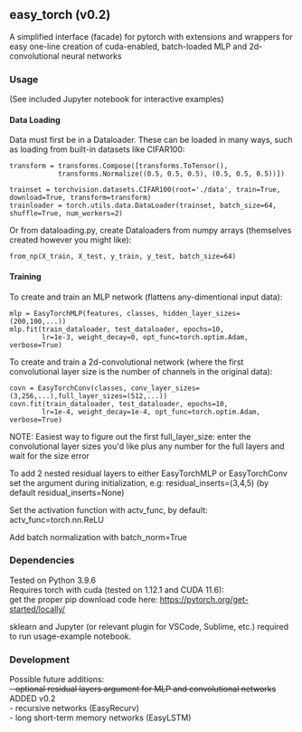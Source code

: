 ## easy_torch (v0.2)

A simplified interface (facade) for pytorch with extensions and wrappers
for easy one-line creation of cuda-enabled, batch-loaded
MLP and 2d-convolutional neural networks


### Usage

(See included Jupyter notebook for interactive examples)

#### Data Loading

Data must first be in a Dataloader.
These can be loaded in many ways, such as loading from built-in datasets like CIFAR100:
```
transform = transforms.Compose([transforms.ToTensor(),
            transforms.Normalize((0.5, 0.5, 0.5), (0.5, 0.5, 0.5))])

trainset = torchvision.datasets.CIFAR100(root='./data', train=True, download=True, transform=transform)
trainloader = torch.utils.data.DataLoader(trainset, batch_size=64, shuffle=True, num_workers=2)
```
Or from dataloading.py, create Dataloaders from numpy arrays
(themselves created however you might like):
```
from_np(X_train, X_test, y_train, y_test, batch_size=64)
```

#### Training

To create and train an MLP network (flattens any-dimentional input data):
```
mlp = EasyTorchMLP(features, classes, hidden_layer_sizes=(200,100,...))
mlp.fit(train_dataloader, test_dataloader, epochs=10,
        lr=1e-3, weight_decay=0, opt_func=torch.optim.Adam, verbose=True)
```

To create and train a 2d-convolutional network
(where the first convolutional layer size is 
the number of channels in the original data):
```
covn = EasyTorchConv(classes, conv_layer_sizes=(3,256,...),full_layer_sizes=(512,...))
covn.fit(train_dataloader, test_dataloader, epochs=10,
        lr=1e-4, weight_decay=1e-4, opt_func=torch.optim.Adam, verbose=True)
```
NOTE: Easiest way to figure out the first full_layer_size: 
enter the convolutional layer sizes you'd like
plus any number for the full layers and wait for the size error

To add 2 nested residual layers to either EasyTorchMLP or EasyTorchConv
set the argument during initialization, e.g: residual_inserts=(3,4,5)
(by default residual_inserts=None)

Set the activation function with actv_func, by default: actv_func=torch.nn.ReLU

Add batch normalization with batch_norm=True


### Dependencies
Tested on Python 3.9.6  
Requires torch with cuda (tested on 1.12.1 and CUDA 11.6):  
get the proper pip download code here: https://pytorch.org/get-started/locally/

sklearn and Jupyter (or relevant plugin for VSCode, Sublime, etc.)
required to run usage-example notebook.


### Development

Possible future additions:  
	~~- optional residual layers argument for MLP and convolutional networks~~ ADDED v0.2  
	- recursive networks (EasyRecurv)  
	- long short-term memory networks (EasyLSTM)  
